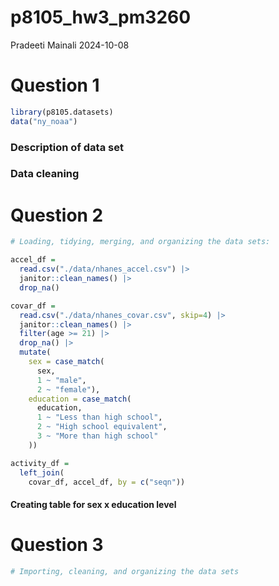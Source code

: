 p8105_hw3_pm3260
================
Pradeeti Mainali
2024-10-08

# Question 1

``` r
library(p8105.datasets)
data("ny_noaa")
```

### Description of data set

### Data cleaning

# Question 2

``` r
# Loading, tidying, merging, and organizing the data sets:

accel_df = 
  read.csv("./data/nhanes_accel.csv") |>
  janitor::clean_names() |>
  drop_na()

covar_df = 
  read.csv("./data/nhanes_covar.csv", skip=4) |>
  janitor::clean_names() |>
  filter(age >= 21) |>
  drop_na() |>
  mutate(
    sex = case_match(
      sex, 
      1 ~ "male",
      2 ~ "female"),
    education = case_match(
      education, 
      1 ~ "Less than high school",
      2 ~ "High school equivalent",
      3 ~ "More than high school"
    ))

activity_df = 
  left_join(
    covar_df, accel_df, by = c("seqn"))
```

#### Creating table for sex x education level

# Question 3

``` r
# Importing, cleaning, and organizing the data sets
```
